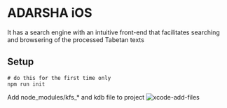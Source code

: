# ADARSHA iOS
It has a search engine with an intuitive front-end that facilitates searching and browsering of the processed Tabetan texts

## Setup
```
# do this for the first time only
npm run init
```
Add node_modules/kfs_* and kdb file to project
![xcode-add-files](https://raw.githubusercontent.com/kmsheng/AdarshaIos/master/docs/xcode-add-files.png)
